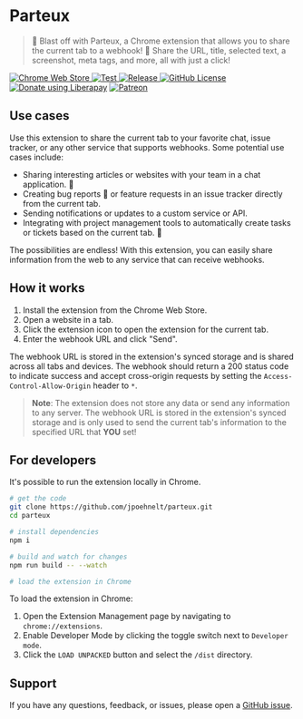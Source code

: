 # Parteux

> 🚀 Blast off with Parteux, a Chrome extension that allows you to share the current tab to a webhook! 🌟 Share the URL, title, selected text, a screenshot, meta tags, and more, all with just a click!

<div class="badges">
    <a href="https://chrome.google.com/webstore/detail/parteux/nbjcakldlpgbdidkhepgmlmcmlmbampa">
        <img src="https://img.shields.io/chrome-web-store/v/nbjcakldlpgbdidkhepgmlmcmlmbampa?style=flat&amp;labelColor=3f3f3f&amp;label=Chrome%20Web%20Store&amp;maxAge=3600" alt="Chrome Web Store">
    </a>
    <a href="https://github.com/jpoehnelt/parteux/actions/workflows/test.yml">
        <img src="https://github.com/jpoehnelt/parteux/actions/workflows/test.yml/badge.svg" alt="Test">
    </a>
    <a href="https://github.com/jpoehnelt/parteux/actions/workflows/release.yml">
        <img src="https://github.com/jpoehnelt/parteux/actions/workflows/release.yml/badge.svg" alt="Release">
    </a>
    <a href="https://github.com/jpoehnelt/parteux"><img src="https://img.shields.io/github/license/jpoehnelt/parteux" alt="GitHub License"></a>
    <a href="https://liberapay.com/jpoehnelt/donate"><img alt="Donate using Liberapay" src="https://liberapay.com/assets/widgets/donate.svg"></a>
    <a href="https://patreon.com/jpoehnelt"><img alt="Patreon" src="https://img.shields.io/badge/Patreon-F96854?style=for-the-badge&logo=patreon&logoColor=white"></a>
</div>

## Use cases

Use this extension to share the current tab to your favorite chat, issue tracker, or any other service that supports webhooks. Some potential use cases include:

- Sharing interesting articles or websites with your team in a chat application. 💬
- Creating bug reports 🐛 or feature requests in an issue tracker directly from the current tab.
- Sending notifications or updates to a custom service or API.
- Integrating with project management tools to automatically create tasks or tickets based on the current tab. 💼

The possibilities are endless! With this extension, you can easily share information from the web to any service that can receive webhooks.

## How it works

1. Install the extension from the Chrome Web Store.
1. Open a website in a tab.
1. Click the extension icon to open the extension for the current tab.
1. Enter the webhook URL and click "Send".

The webhook URL is stored in the extension's synced storage and is shared across all tabs and devices. The webhook should return a 200 status code to indicate success and accept cross-origin requests by setting the `Access-Control-Allow-Origin` header to `*`.

> **Note**: The extension does not store any data or send any information to any server. The webhook URL is stored in the extension's synced storage and is only used to send the current tab's information to the specified URL that **YOU** set!

## For developers

It's possible to run the extension locally in Chrome.

```bash
# get the code
git clone https://github.com/jpoehnelt/parteux.git
cd parteux

# install dependencies
npm i

# build and watch for changes
npm run build -- --watch 

# load the extension in Chrome
```

To load the extension in Chrome:

1. Open the Extension Management page by navigating to `chrome://extensions`.
2. Enable Developer Mode by clicking the toggle switch next to `Developer mode`.
3. Click the `LOAD UNPACKED` button and select the `/dist` directory.

## Support

If you have any questions, feedback, or issues, please open a [GitHub issue](https://github.com/jpoehnelt/parteux).
